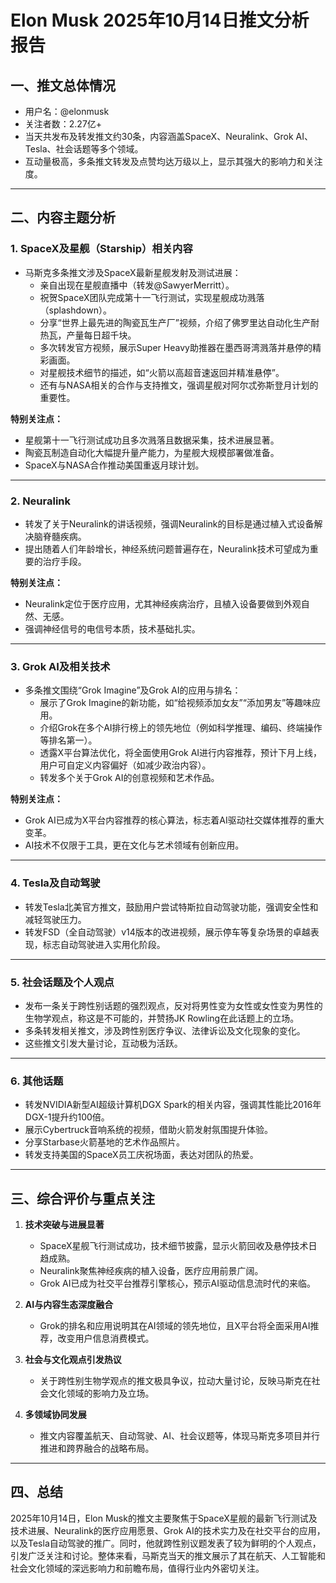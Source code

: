 # Elon Musk 2025年10月14日推文分析报告

## 一、推文总体情况
- 用户名：@elonmusk
- 关注者数：2.27亿+
- 当天共发布及转发推文约30条，内容涵盖SpaceX、Neuralink、Grok AI、Tesla、社会话题等多个领域。
- 互动量极高，多条推文转发及点赞均达万级以上，显示其强大的影响力和关注度。

---

## 二、内容主题分析

### 1. **SpaceX及星舰（Starship）相关内容**
- 马斯克多条推文涉及SpaceX最新星舰发射及测试进展：
  - 亲自出现在星舰直播中（转发@SawyerMerritt）。
  - 祝贺SpaceX团队完成第十一飞行测试，实现星舰成功溅落（splashdown）。
  - 分享“世界上最先进的陶瓷瓦生产厂”视频，介绍了佛罗里达自动化生产耐热瓦，产量每日超千块。
  - 多次转发官方视频，展示Super Heavy助推器在墨西哥湾溅落并悬停的精彩画面。
  - 对星舰技术细节的描述，如“火箭以高超音速返回并精准悬停”。
  - 还有与NASA相关的合作与支持推文，强调星舰对阿尔忒弥斯登月计划的重要性。

**特别关注点：**  
- 星舰第十一飞行测试成功且多次溅落且数据采集，技术进展显著。
- 陶瓷瓦制造自动化大幅提升量产能力，为星舰大规模部署做准备。
- SpaceX与NASA合作推动美国重返月球计划。

---

### 2. **Neuralink**
- 转发了关于Neuralink的讲话视频，强调Neuralink的目标是通过植入式设备解决脑脊髓疾病。
- 提出随着人们年龄增长，神经系统问题普遍存在，Neuralink技术可望成为重要的治疗手段。

**特别关注点：**  
- Neuralink定位于医疗应用，尤其神经疾病治疗，且植入设备要做到外观自然、无感。
- 强调神经信号的电信号本质，技术基础扎实。

---

### 3. **Grok AI及相关技术**
- 多条推文围绕“Grok Imagine”及Grok AI的应用与排名：
  - 展示了Grok Imagine的新功能，如“给视频添加女友”“添加男友”等趣味应用。
  - 介绍Grok在多个AI排行榜上的领先地位（例如科学推理、编码、终端操作等排名第一）。
  - 透露X平台算法优化，将全面使用Grok AI进行内容推荐，预计下月上线，用户可自定义内容偏好（如减少政治内容）。
  - 转发多个关于Grok AI的创意视频和艺术作品。

**特别关注点：**  
- Grok AI已成为X平台内容推荐的核心算法，标志着AI驱动社交媒体推荐的重大变革。
- AI技术不仅限于工具，更在文化与艺术领域有创新应用。

---

### 4. **Tesla及自动驾驶**
- 转发Tesla北美官方推文，鼓励用户尝试特斯拉自动驾驶功能，强调安全性和减轻驾驶压力。
- 转发FSD（全自动驾驶）v14版本的改进视频，展示停车等复杂场景的卓越表现，标志自动驾驶进入实用化阶段。

---

### 5. **社会话题及个人观点**
- 发布一条关于跨性别话题的强烈观点，反对将男性变为女性或女性变为男性的生物学观点，称这是不可能的，并赞扬JK Rowling在此话题上的立场。
- 多条转发相关推文，涉及跨性别医疗争议、法律诉讼及文化现象的变化。
- 这些推文引发大量讨论，互动极为活跃。

---

### 6. **其他话题**
- 转发NVIDIA新型AI超级计算机DGX Spark的相关内容，强调其性能比2016年DGX-1提升约100倍。
- 展示Cybertruck音响系统的视频，借助火箭发射氛围提升体验。
- 分享Starbase火箭基地的艺术作品照片。
- 转发支持美国的SpaceX员工庆祝场面，表达对团队的热爱。

---

## 三、综合评价与重点关注

1. **技术突破与进展显著**  
   - SpaceX星舰飞行测试成功，技术细节披露，显示火箭回收及悬停技术日趋成熟。  
   - Neuralink聚焦神经疾病的植入设备，医疗应用前景广阔。  
   - Grok AI已成为社交平台推荐引擎核心，预示AI驱动信息流时代的来临。

2. **AI与内容生态深度融合**  
   - Grok的排名和应用说明其在AI领域的领先地位，且X平台将全面采用AI推荐，改变用户信息消费模式。

3. **社会与文化观点引发热议**  
   - 关于跨性别生物学观点的推文极具争议，拉动大量讨论，反映马斯克在社会文化领域的影响力及立场。

4. **多领域协同发展**  
   - 推文内容覆盖航天、自动驾驶、AI、社会议题等，体现马斯克多项目并行推进和跨界融合的战略布局。

---

## 四、总结
2025年10月14日，Elon Musk的推文主要聚焦于SpaceX星舰的最新飞行测试及技术进展、Neuralink的医疗应用愿景、Grok AI的技术实力及在社交平台的应用，以及Tesla自动驾驶的推广。同时，他就跨性别议题发表了较为鲜明的个人观点，引发广泛关注和讨论。整体来看，马斯克当天的推文展示了其在航天、人工智能和社会文化领域的深远影响力和前瞻布局，值得行业内外密切关注。